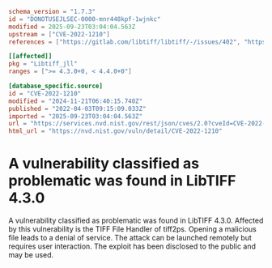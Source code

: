 ```toml
schema_version = "1.7.3"
id = "DONOTUSEJLSEC-0000-mnr448kpf-1wjnkc"
modified = 2025-09-23T03:04:04.563Z
upstream = ["CVE-2022-1210"]
references = ["https://gitlab.com/libtiff/libtiff/-/issues/402", "https://gitlab.com/libtiff/libtiff/uploads/c3da94e53cf1e1e8e6d4d3780dc8c42f/example.tiff", "https://security.gentoo.org/glsa/202210-10", "https://security.netapp.com/advisory/ntap-20220513-0005/", "https://vuldb.com/?id.196363", "https://gitlab.com/libtiff/libtiff/-/issues/402", "https://gitlab.com/libtiff/libtiff/uploads/c3da94e53cf1e1e8e6d4d3780dc8c42f/example.tiff", "https://security.gentoo.org/glsa/202210-10", "https://security.netapp.com/advisory/ntap-20220513-0005/", "https://vuldb.com/?id.196363"]

[[affected]]
pkg = "Libtiff_jll"
ranges = [">= 4.3.0+0, < 4.4.0+0"]

[database_specific.source]
id = "CVE-2022-1210"
modified = "2024-11-21T06:40:15.740Z"
published = "2022-04-03T09:15:09.033Z"
imported = "2025-09-23T03:04:04.563Z"
url = "https://services.nvd.nist.gov/rest/json/cves/2.0?cveId=CVE-2022-1210"
html_url = "https://nvd.nist.gov/vuln/detail/CVE-2022-1210"
```

# A vulnerability classified as problematic was found in LibTIFF 4.3.0

A vulnerability classified as problematic was found in LibTIFF 4.3.0. Affected by this vulnerability is the TIFF File Handler of tiff2ps. Opening a malicious file leads to a denial of service. The attack can be launched remotely but requires user interaction. The exploit has been disclosed to the public and may be used.

